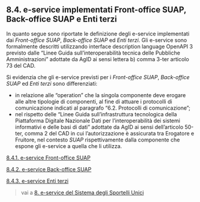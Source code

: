 ## 8.4. e-service implementati Front-office SUAP, Back-office SUAP e Enti terzi

In quanto segue sono riportate le definizione degli e-service implementati dai *Front-office SUAP*, *Back-office SUAP* ed *Enti terzi*. Gli e-service sono formalmente descritti utilizzando interface description language OpenAPI 3 previsto dalle  “Linee Guida sull’interoperabilità tecnica delle Pubbliche Amministrazioni” adottate da AgID ai sensi lettera b) comma 3-ter articolo 73 del CAD.

Si evidenzia che gli e-service previsti per i *Front-office SUAP*, *Back-office SUAP* ed *Enti terzi* sono differenziati:

- in relazione alle “operation” che la singola componente deve erogare alle altre tipologie di componenti, al fine di attuare i protocolli di comunicazione indicati al paragrafo “6.2. Protocolli di comunicazione”;
- nel rispetto delle “Linee Guida sull’infrastruttura tecnologica della Piattaforma Digitale Nazionale Dati per l’interoperabilità dei sistemi informativi e delle basi di dati” adottate da AgID ai sensi dell’articolo 50-ter, comma 2 del CAD in cui l’autorizzazione è assicurata tra Erogatore e Fruitore, nel contesto *SUAP* rispettivamente dalla componente che espone gli e-service a quella che li utilizza.

[8.4.1. e-service Front-office SUAP](08_04_01/08_04_01.md)

[8.4.2. e-service Back-office SUAP](08_04_02/08_04_02.md)

[8.4.3. e-service Enti terzi](08_04_03/08_04_03.md)

> vai a [8. e-service del Sistema degli Sportelli Unici](../08.md)
